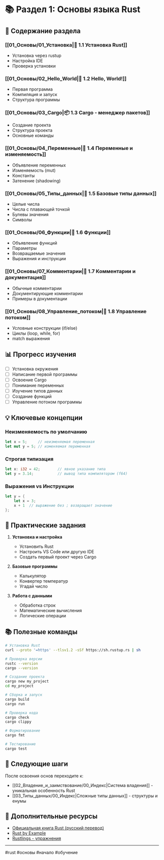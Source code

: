 # 📚 Раздел 1: Основы языка Rust

## 🎯 Содержание раздела

### [[01_Основы/01_Установка|🔧 1.1 Установка Rust]]
- Установка через rustup
- Настройка IDE
- Проверка установки

### [[01_Основы/02_Hello_World|👋 1.2 Hello, World!]]
- Первая программа
- Компиляция и запуск
- Структура программы

### [[01_Основы/03_Cargo|📦 1.3 Cargo - менеджер пакетов]]
- Создание проекта
- Структура проекта
- Основные команды

### [[01_Основы/04_Переменные|📝 1.4 Переменные и изменяемость]]
- Объявление переменных
- Изменяемость (mut)
- Константы
- Затенение (shadowing)

### [[01_Основы/05_Типы_данных|🔢 1.5 Базовые типы данных]]
- Целые числа
- Числа с плавающей точкой
- Булевы значения
- Символы

### [[01_Основы/06_Функции|🔧 1.6 Функции]]
- Объявление функций
- Параметры
- Возвращаемые значения
- Выражения и инструкции

### [[01_Основы/07_Комментарии|💬 1.7 Комментарии и документация]]
- Обычные комментарии
- Документирующие комментарии
- Примеры в документации

### [[01_Основы/08_Управление_потоком|🔀 1.8 Управление потоком]]
- Условные конструкции (if/else)
- Циклы (loop, while, for)
- match выражения

## 📊 Прогресс изучения

- [ ] Установка окружения
- [ ] Написание первой программы
- [ ] Освоение Cargo
- [ ] Понимание переменных
- [ ] Изучение типов данных
- [ ] Создание функций
- [ ] Управление потоком программы

## 💡 Ключевые концепции

### Неизменяемость по умолчанию
```rust
let x = 5;     // неизменяемая переменная
let mut y = 5; // изменяемая переменная
```

### Строгая типизация
```rust
let x: i32 = 42;        // явное указание типа
let y = 3.14;           // вывод типа компилятором (f64)
```

### Выражения vs Инструкции
```rust
let y = {
    let x = 3;
    x + 1  // выражение без ; возвращает значение
};
```

## 🎯 Практические задания

1. **Установка и настройка**
   - Установить Rust
   - Настроить VS Code или другую IDE
   - Создать первый проект через Cargo

2. **Базовые программы**
   - Калькулятор
   - Конвертер температур
   - Угадай число

3. **Работа с данными**
   - Обработка строк
   - Математические вычисления
   - Логические операции

## 📚 Полезные команды

```bash
# Установка Rust
curl --proto '=https' --tlsv1.2 -sSf https://sh.rustup.rs | sh

# Проверка версии
rustc --version
cargo --version

# Создание проекта
cargo new my_project
cd my_project

# Сборка и запуск
cargo build
cargo run

# Проверка кода
cargo check
cargo clippy

# Форматирование
cargo fmt

# Тестирование
cargo test
```

## 🔗 Следующие шаги

После освоения основ переходите к:
- [[02_Владение_и_заимствование/00_Индекс|Система владения]] - уникальная особенность Rust
- [[03_Типы_данных/00_Индекс|Сложные типы данных]] - структуры и енумы

## 📖 Дополнительные ресурсы

- [Официальная книга Rust (русский перевод)](https://doc.rust-lang.ru/book/)
- [Rust by Example](https://doc.rust-lang.org/rust-by-example/)
- [Rustlings - упражнения](https://github.com/rust-lang/rustlings)

---
#rust #основы #начало #обучение
